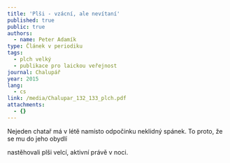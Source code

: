 ```yaml
---
title: 'Plši - vzácní, ale nevítaní'
published: true
public: true
authors:
  - name: Peter Adamík
type: Článek v periodiku
tags:
  - plch velký
  - publikace pro laickou veřejnost
journal: Chalupář
year: 2015
lang:
  - cs
link: /media/Chalupar_132_133_plch.pdf
attachments:
  - {}
---
```

Nejeden chatař má v létě namísto odpočinku neklidný spánek. To proto, že se mu do jeho obydlí

nastěhovali plši velcí, aktivní právě v noci.

